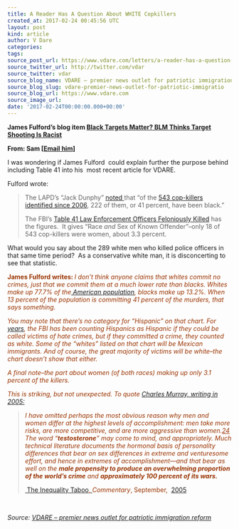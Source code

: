 ```yaml
---
title: A Reader Has A Question About WHITE Copkillers
created_at: 2017-02-24 00:45:56 UTC
layout: post
kind: article
author: V Dare
categories: 
tags: 
source_post_url: https://www.vdare.com/letters/a-reader-has-a-question-about-white-copkillers
source_twitter_url: http://twitter.com/vdar
source_twitter: vdar
source_blog_name: VDARE – premier news outlet for patriotic immigration reform
source_blog_slug: vdare-premier-news-outlet-for-patriotic-immigratio
source_blog_url: https://www.vdare.com
source_image_url: 
date: '2017-02-24T00:00:00.000+00:00'
---
```

<div class="pf-content"><p><strong>James Fulford’s blog item <a href="mailto:http://www.vdare.com/posts/black-targets-matter-blm-thinks-target-shooting-is-racist">Black Targets Matter? BLM Thinks Target Shooting Is Racist</a></strong></p>
<p><strong>From: Sam [<a href="mailto:witan@vdare.com">Email him</a>]</strong></p>
<p>I was wondering if James Fulford  could explain further the purpose behind including Table 41 into his  most recent article for VDARE.</p>
<p>Fulford wrote:</p>
<blockquote><p>The LAPD’s “Jack Dunphy” <a href="https://pjmedia.com/blog/oh-that-war-on-cops/3/">noted </a>that “of the <a href="https://ucr.fbi.gov/leoka/2015/tables/table_41_leos_fk_race_and_sex_of_known_offender_2006-2015.xls">543 cop-killers identified since 2006</a>, 222 of them, or 41 percent, have been black.”</p>
<p>The FBI’s <a href="https://ucr.fbi.gov/leoka/2015/tables/table_41_leos_fk_race_and_sex_of_known_offender_2006-2015.xls">Table 41 Law Enforcement Officers Feloniously Killed</a> has the figures.  It gives “Race <em>and</em> Sex of Known Offender”–only 18 of 543 cop-killers were women, about 3.3 percent.</p></blockquote>
<p>What would you say about the 289 white men who killed police officers in that same time period?  As a conservative white man, it is disconcerting to see that statistic.</p>
<p><span style="color: #993300;"><strong>James Fulford writes: </strong></span><em><span style="color: #993300;">I don&#8217;t think anyone claims that whites commit no crimes, just that we commit them at a much lower rate than blacks. Whites make up 77.7% of the</span><a href="https://en.wikipedia.org/wiki/Race_and_ethnicity_in_the_United_States"> American population</a><span style="color: #993300;">, blacks make up 13.2%. When 13 percent of the population is committing 41 percent of the murders, that says something.<br />
</span></em></p><!-- TAG START { player: "7518-804336-VDare - Outstream - Rev", owner: "ONE Video by AOL", for: "ONE Video by AOL" - BEINJS } --><div id="57966237cc52c74a5e1363c4" class="vdb_player vdb_57966237cc52c74a5e1363c456bcd17ce4b018167fea5539">    <script type="text/javascript" src="//delivery.vidible.tv/jsonp/pid=57966237cc52c74a5e1363c4/56bcd17ce4b018167fea5539_bein.js"></script></div><!-- TAG END { date: 07/25/16 } -->
<p><em><span style="color: #993300;">You may note that there&#8217;s no category for &#8220;Hispanic&#8221; on that chart. For <a href="http://www.vdare.com/posts/new-doj-statistics-on-race-and-violent-crime-finally-include-hispanics-as-an-offender-category">years</a>, the FBI has been counting Hispanics as Hispanic if they could be called victims of hate crimes, but if they committed a crime, they counted as white. Some of the &#8220;whites&#8221; listed on that chart will be Mexican immigrants. And of course, the great majority of victims will be white&#8211;the chart doesn&#8217;t show that either.<br />
</span></em></p>
<p><em><span style="color: #993300;">A final note&#8211;the part about women (of both races) making up only 3.1 percent of the killers. </span></em></p>
<p><em><span style="color: #993300;">This is striking, but not unexpected. To quote <a href="http://www.vdare.com/articles/charles-murray-re-enters-great-american-inequality-debate">Charles Murray, writing in 2005:</a><br />
</span></em></p>
<blockquote><p><span style="color: #993300;"><em>I have omitted perhaps the most obvious reason why men and women differ at the highest levels of accomplishment: men take more risks, are more competitive, and are more aggressive than women.<a style="color: #993300;" title="" href="http://web.archive.org/web/20060630012258/http://www.commentarymagazine.com/production/files/murray0905.html#_edn24" name="_ednref24">24</a> The word “<strong>testosterone</strong>” may come to mind, and appropriately. Much technical literature documents the hormonal basis of personality differences that bear on sex differences in extreme and venturesome effort, and hence in extremes of accomplishment—and that bear as well on the <strong>male propensity to produce an overwhelming proportion of the world’s crime</strong> and <strong>approximately 100 percent of its wars.</strong></em> </span></p>
<p><a href="http://web.archive.org/web/20060630012258/http://www.commentarymagazine.com/production/files/murray0905.html#_ednref24"> The Inequality Taboo<span style="color: #993300;">, </span></a><span style="color: #993300;"><em>Commentary</em>, September,  <a href="http://www.aei.org/publication/the-inequality-taboo/">2005</a></span></p></blockquote>
<p>&nbsp;</p>
</div><div class="">
    <i>Source: <a href="https://www.vdare.com">VDARE – premier news outlet for patriotic immigration reform</a></i>
</div>
